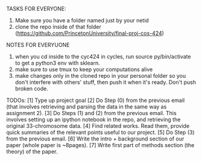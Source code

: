 TASKS FOR EVERYONE:
1. Make sure you have a folder named just by your netid
2. clone the repo inside of that folder (https://github.com/PrincetonUniversity/final-proj-cos-424)

NOTES FOR EVERYUONE
1. when you cd inside to the cyc424 in cycles, run source py/bin/activate to get a python3 env with sklearn.
2. make sure to use tmux to keep your computations alive
3. make changes only in the cloned repo in your personal folder so you don't interfere with others' stuff, then push it when it's ready. Don't push broken code.

TODOs:
[1] Type up project goal
[2] Do Step (0) from the previous email (that involves retrieving and parsing the data in the same way as assignment 2).
[3] Do Steps (1) and (2) from the previous email.  This involves setting up an ipython notebook in the repo, and retrieving the original 33-chromosome data.
[4] Find related works. Read them, provide quick summaries of the relevant points useful to our project.
[5] Do Step (3) from the previous email.
[6] Write the intro + background section of our paper (whole paper is ~8pages).
[7] Write first part of methods section (the theory) of the paper.


